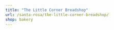 ```yaml
---
title: "The Little Corner Breadshop"
url: /santa-rosa/the-little-corner-breadshop/
shop: bakery
---
```

